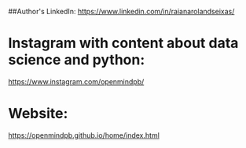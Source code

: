 ##Author's LinkedIn:
https://www.linkedin.com/in/raianarolandseixas/
# Instagram with content about data science and python:
https://www.instagram.com/openmindpb/
# Website:
https://openmindpb.github.io/home/index.html
